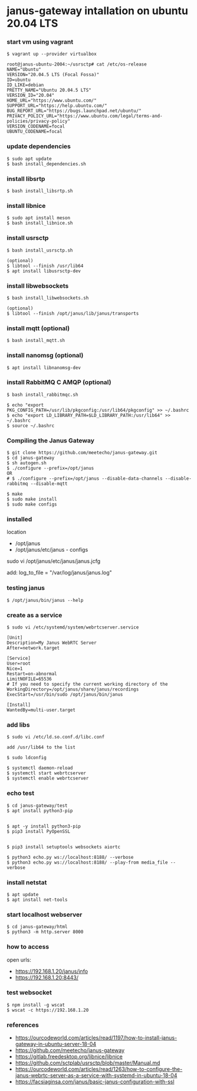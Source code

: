 # janus-gateway intallation on ubuntu 20.04 LTS

### start vm using vagrant
```
$ vagrant up --provider virtualbox
```

```
root@janus-ubuntu-2004:~/usrsctp# cat /etc/os-release
NAME="Ubuntu"
VERSION="20.04.5 LTS (Focal Fossa)"
ID=ubuntu
ID_LIKE=debian
PRETTY_NAME="Ubuntu 20.04.5 LTS"
VERSION_ID="20.04"
HOME_URL="https://www.ubuntu.com/"
SUPPORT_URL="https://help.ubuntu.com/"
BUG_REPORT_URL="https://bugs.launchpad.net/ubuntu/"
PRIVACY_POLICY_URL="https://www.ubuntu.com/legal/terms-and-policies/privacy-policy"
VERSION_CODENAME=focal
UBUNTU_CODENAME=focal
```

### update dependencies

```
$ sudo apt update
$ bash install_dependencies.sh
```

### install libsrtp
```
$ bash install_libsrtp.sh

```

### install libnice
```
$ sudo apt install meson
$ bash install_libnice.sh
```

### install usrsctp
```
$ bash install_usrsctp.sh

(optional)
$ libtool --finish /usr/lib64
$ apt install libusrsctp-dev
```

### install libwebsockets
```
$ bash install_libwebsockets.sh

(optional)
$ libtool --finish /opt/janus/lib/janus/transports

```

### install mqtt (optional)
```
$ bash install_mqtt.sh
```

### install nanomsg (optional)
```
$ apt install libnanomsg-dev
```

### install RabbitMQ C AMQP (optional)
```
$ bash install_rabbitmqc.sh

```

```
$ echo "export PKG_CONFIG_PATH=/usr/lib/pkgconfig:/usr/lib64/pkgconfig" >> ~/.bashrc
$ echo "export LD_LIBRARY_PATH=$LD_LIBRARY_PATH:/usr/lib64" >> ~/.bashrc
$ source ~/.bashrc
```

### Compiling the Janus Gateway

```
$ git clone https://github.com/meetecho/janus-gateway.git
$ cd janus-gateway
$ sh autogen.sh
$ ./configure --prefix=/opt/janus
OR
# $ ./configure --prefix=/opt/janus --disable-data-channels --disable-rabbitmq --disable-mqtt

$ make
$ sudo make install
$ sudo make configs

```

### installed

 location
 - /opt/janus
 - /opt/janus/etc/janus  - configs


sudo vi /opt/janus/etc/janus/janus.jcfg

add:
log_to_file = "/var/log/janus/janus.log"


### testing janus
```
$ /opt/janus/bin/janus --help
```


### create as a service
```
$ sudo vi /etc/systemd/system/webrtcserver.service

[Unit]
Description=My Janus WebRTC Server
After=network.target

[Service]
User=root
Nice=1
Restart=on-abnormal
LimitNOFILE=65536
# If you need to specify the current working directory of the
WorkingDirectory=/opt/janus/share/janus/recordings
ExecStart=/usr/bin/sudo /opt/janus/bin/janus

[Install]
WantedBy=multi-user.target

```

### add libs
```
$ sudo vi /etc/ld.so.conf.d/libc.conf

add /usr/lib64 to the list

$ sudo ldconfig
```

```
$ systemctl daemon-reload
$ systemctl start webrtcserver
$ systemctl enable webrtcserver

```


### echo test
```
$ cd janus-gateway/test
$ apt install python3-pip


$ apt -y install python3-pip 
$ pip3 install PyOpenSSL


$ pip3 install setuptools websockets aiortc

$ python3 echo.py ws://localhost:8188/ --verbose
$ python3 echo.py ws://localhost:8188/ --play-from media_file --verbose
```

### install netstat
```
$ apt update
$ apt install net-tools
```

### start localhost webserver
```
$ cd janus-gateway/html
$ python3 -m http.server 8000

```

### how to access
open urls:
* https://192.168.1.20/janus/info
* https://192.168.1.20:8443/


### test websocket

```
$ npm install -g wscat
$ wscat -c https://192.168.1.20

```

### references
 - https://ourcodeworld.com/articles/read/1197/how-to-install-janus-gateway-in-ubuntu-server-18-04
 - https://github.com/meetecho/janus-gateway
 - https://gitlab.freedesktop.org/libnice/libnice
 - https://github.com/sctplab/usrsctp/blob/master/Manual.md
 - https://ourcodeworld.com/articles/read/1263/how-to-configure-the-janus-webrtc-server-as-a-service-with-systemd-in-ubuntu-18-04
 - https://facsiaginsa.com/janus/basic-janus-configuration-with-ssl

